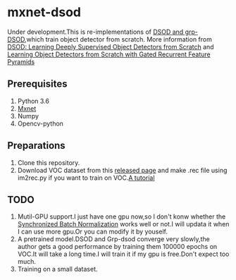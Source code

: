 # mxnet-dsod
Under development.This is re-implementations of [DSOD and grp-DSOD](https://github.com/szq0214/DSOD),which train object detector from scratch.
More information from [DSOD: Learning Deeply Supervised Object Detectors from Scratch](https://arxiv.org/pdf/1708.01241.pdf) and [Learning Object Detectors from Scratch with Gated Recurrent Feature Pyramids](https://arxiv.org/pdf/1712.00886.pdf)

## Prerequisites
1. Python 3.6
2. [Mxnet](https://mxnet.apache.org/)
3. Numpy
4. Opencv-python

## Preparations
1. Clone this repository.
2. Download VOC dataset from this [released page](http://host.robots.ox.ac.uk/pascal/VOC) and make .rec file using im2rec.py if you want to train on VOC.[A tutorial](https://github.com/leocvml/mxnet-im2rec_tutorial)

## TODO
1. Mutil-GPU support.I just have one gpu now,so I don't konw whether the [Synchronized Batch Normalization](https://github.com/zhanghang1989/MXNet-Gluon-SyncBN) works well or not.I will updata it when I can use more gpu.Or you can modify it by youself.
2. A pretrained model.DSOD and Grp-dsod converge very slowly,the author gets a good performance by training them 100000 epochs on VOC.It will take a long time.I will train it if my gpu is free.Don't expect too much.
3. Training on a small dataset.
